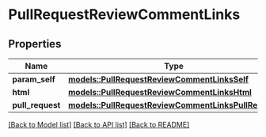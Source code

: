 # PullRequestReviewCommentLinks

## Properties

Name | Type | Description | Notes
------------ | ------------- | ------------- | -------------
**param_self** | [**models::PullRequestReviewCommentLinksSelf**](pull_request_review_comment__links_self.md) |  | 
**html** | [**models::PullRequestReviewCommentLinksHtml**](pull_request_review_comment__links_html.md) |  | 
**pull_request** | [**models::PullRequestReviewCommentLinksPullRequest**](pull_request_review_comment__links_pull_request.md) |  | 

[[Back to Model list]](../README.md#documentation-for-models) [[Back to API list]](../README.md#documentation-for-api-endpoints) [[Back to README]](../README.md)


